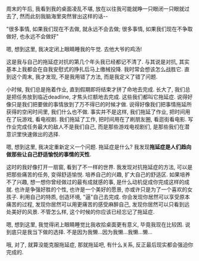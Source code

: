 周末的午后, 我看到我的桌面凌乱不堪, 放在以往我可能就睁一只眼闭一只眼就过去了, 然而此刻我脑海里突然冒出这样的话--

"很多事情, 如果我们现在不去做, 就永远不会去做; 很多事情, 如果我们现在不争取做好, 也永远不会做好"

嗯, 想到这里, 我决定闭上眼睛睡我的午觉. 去他大爷的鸡汤!

这是我与自己的拖延症对抗的第几个年头我已经都记不清了. 与其说是对抗, 其实基本上我都会在自我安慰式的挣扎后马上缴械投降. 我时常会想该怎么战胜它. 直到这个周末, 我才发现, 不是我用错了方法, 而是我定义了错了问题.

小时候, 我们总是拖着作业, 直到假期即将结束才拼了命地去完成. 长大了, 我们总是把任务放到临近deadline, 才焦头烂额地去完成. 这些我们都叫它拖延症. 说得好像只是我们把要做的事情放到了万不得已的时候才做. 说得好像我们把事情拖延所获得的空闲时间里, 我们什么也不做. 事实并不是这样, 我们拖延了作业, 把时间用在了玩游戏, 看电视剧. 我们拖延了工作, 把时间用在了刷朋友圈, 看逛街看电影. 写作业完成任务最大的敌人不是我们自己, 而是那些游戏电视剧们, 是那些我们在潜意识里快速做出的选择.

嗯, 想到这里, 我决定重新定义一个问题. 拖延症是什么? 我发现**拖延症是人们趋向做那些让自己舒适愉悦的事情的天性**.

这时的我好像打开一扇窗, 看到了不一样的世界. 我发现对抗拖延症的方法, 可以是把那些痛苦的任务, 变得舒适愉悦. 培养自己的兴趣, 扩大自己的舒适区. 如果培养不了兴趣, 想一想你曾经做过的最有成就感的事, 是什么动机促成你完成这样的成就. 也许是争强好胜的个性, 也许是一个美好的愿景, 亦或许只是为了一个喜欢的女孩子. 利用自己的特质, 创造环境, "逼"自己去完成. 你会发现你居然可以享受原本痛苦的过程, 发现你居然可以用更痛苦的感受麻醉自己, 发现你居然可以只看到远处美好的风景. 不管怎么样, 这个时候的你应该已经忘记了拖延症.

嗯, 想到这里, 我觉得闭上眼睛睡觉比我收拾桌面更有意义, 毕竟我现在比较困. 说到底只是我当下做的选择. 不是因为我懒…因为我懒…我懒…懒…

哦, 对了, 就算没能克服拖延症, 那就拖延吧, 有什么关系, 反正最后现实都会强迫你完成的.